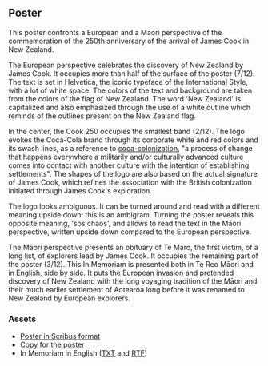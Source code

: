 ## Poster

This poster confronts a European and a Māori perspective of the commemoration
of the 250th anniversary of the arrival of James Cook in New Zealand.

The European perspective celebrates the discovery of New Zealand by James Cook.
It occupies more than half of the surface of the poster (7/12). The text is
set in Helvetica, the iconic typeface of the International Style, with a lot
of white space. The colors of the text and background are taken from the colors
of the flag of New Zealand. The word 'New Zealand' is capitalized and also
emphasized through the use of a white outline which reminds of the outlines
present on the New Zealand flag.

In the center, the Cook 250 occupies the smallest band (2/12). The logo
evokes the Coca-Cola brand through its corporate white and red colors and
its swash lines, as a reference to [coca-colonization][COCACOLONIZATION],
"a process of change that happens everywhere a militarily and/or culturally
advanced culture comes into contact with another culture with the intention
of establishing settlements". The shapes of the logo are also based on the
actual signature of James Cook, which refines the association with the
British colonization initiated through James Cook's exploration.

[COCACOLONIZATION]: https://en.wikipedia.org/wiki/Cocacolonization

The logo looks ambiguous. It can be turned around and read with a different
meaning upside down: this is an ambigram. Turning the poster reveals this
opposite meaning, 'sos chaos', and allows to read the text in the Māori
perspective, written upside down compared to the European perspective.

The Māori perspective presents an obituary of Te Maro, the first victim,
of a long list, of explorers lead by James Cook. It occupies the remaining
part of the poster (3/12). This In Memoriam is presented both in Te Reo Māori
and in English, side by side. It puts the European invasion and pretended
discovery of New Zealand with the long voyaging tradition of the Māori
and their much earlier settlement of Aotearoa long before it was renamed
to New Zealand by European explorers.

### Assets

* [Poster in Scribus format](cook250.sla)
* [Copy for the poster](copy.txt)
* In Memoriam in English ([TXT](in-memoriam-te-maro.txt) and [RTF](in-memoriam-te-maro.rtf))

